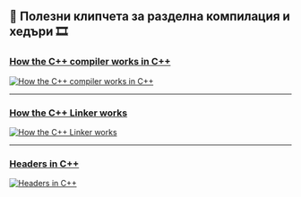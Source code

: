 ## 🎥 Полезни клипчета за разделна компилация и хедъри 🎞️ 

### [How the C++ compiler works in C++](https://youtu.be/3tIqpEmWMLI?si=iw-nCAHOavzKz41y)
[![How the C++ compiler works in C++](https://i.ytimg.com/vi/3tIqpEmWMLI/hqdefault.jpg?sqp=-oaymwEjCNACELwBSFryq4qpAxUIARUAAAAAGAElAADIQj0AgKJDeAE=&rs=AOn4CLBMmynDfnrR9zgWQRv60XHppthn2A)](https://youtu.be/3tIqpEmWMLI?si=iw-nCAHOavzKz41y)

---

### [How the C++ Linker works](https://youtu.be/H4s55GgAg0I?si=l4UjNh9whamkmfh7)
[![How the C++ Linker works](https://i.ytimg.com/vi/H4s55GgAg0I/hqdefault.jpg?sqp=-oaymwEjCNACELwBSFryq4qpAxUIARUAAAAAGAElAADIQj0AgKJDeAE=&rs=AOn4CLDkYK-NSU2Ce2CLj9NentWvJcRPdg)](https://youtu.be/H4s55GgAg0I?si=l4UjNh9whamkmfh7)

---

### [Headers in C++](https://youtu.be/9RJTQmK0YPI?si=D_eEvnbrFzXDXshR)
[![Headers in C++](https://i.ytimg.com/vi/9RJTQmK0YPI/hqdefault.jpg?sqp=-oaymwEjCPYBEIoBSFryq4qpAxUIARUAAAAAGAElAADIQj0AgKJDeAE=&rs=AOn4CLDhue5NtnUI39n4j37f2D-6Q4h5jQ)](https://youtu.be/9RJTQmK0YPI?si=D_eEvnbrFzXDXshR)
